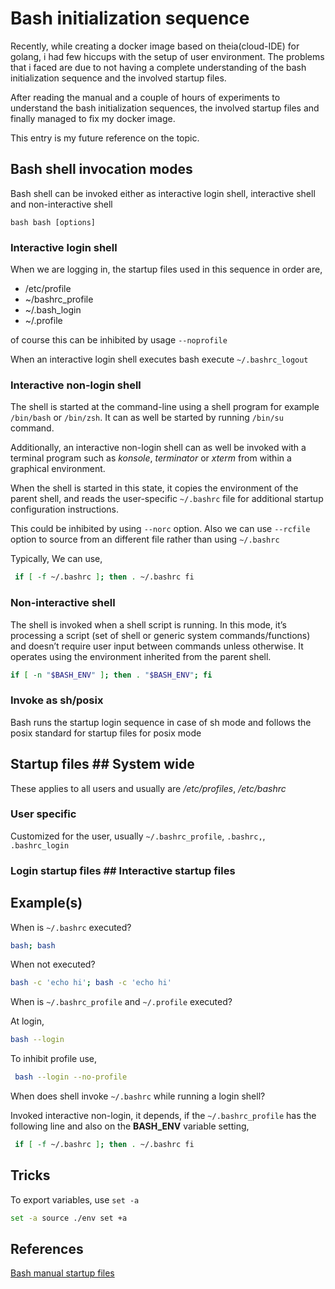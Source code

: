 # Bash initialization sequence
 
Recently, while creating a docker image based on theia(cloud-IDE) for golang, i
had few hiccups with the setup of user environment. The problems that i faced
are due to not having a complete understanding of the bash initialization
sequence and the involved startup files.

After reading the manual and a couple of hours of experiments to understand the
bash initialization sequences, the involved startup files and finally managed to
fix my docker image.

This entry is my future reference on the topic.

## Bash shell invocation modes
  
Bash shell can be invoked either as interactive login shell, interactive shell
and non-interactive shell

```bash bash [options]```

### Interactive login shell
  
When we are logging in, the startup files used in this sequence in order are,
  
* /etc/profile
* ~/bashrc_profile
* ~/.bash_login
* ~/.profile

of course this can be inhibited by usage ```--noprofile```

When an interactive login shell executes bash execute
```~/.bashrc_logout```

### Interactive non-login shell
  
The shell is started at the command-line using a shell program for example
```/bin/bash``` or ```/bin/zsh```. It can as well be started by running
```/bin/su``` command.

Additionally, an interactive non-login shell can as well be invoked with a
terminal program such as *konsole*, *terminator* or *xterm* from within a
graphical environment.

When the shell is started in this state, it copies the environment of the parent
shell, and reads the user-specific ```~/.bashrc``` file for additional startup
configuration instructions.

This could be inhibited by using ```--norc``` option. Also we can use
```--rcfile``` option to source from an different file rather than using
```~/.bashrc```

Typically, We can use,

```bash
 if [ -f ~/.bashrc ]; then . ~/.bashrc fi
 ```

### Non-interactive shell
  
The shell is invoked when a shell script is running. In this mode, it’s
processing a script (set of shell or generic system commands/functions) and
doesn’t require user input between commands unless otherwise. It operates using
the environment inherited from the parent shell.

```bash
if [ -n "$BASH_ENV" ]; then . "$BASH_ENV"; fi
```

### Invoke as sh/posix

Bash runs the startup login sequence in case of sh mode and follows the posix
standard for startup files for posix mode

## Startup files ## System wide

These applies to all users and usually are _/etc/profiles_, _/etc/bashrc_

### User specific

Customized for the user, usually ```~/.bashrc_profile```, ```.bashrc,```,
```.bashrc_login```

### Login startup files ## Interactive startup files

## Example(s)

When is ```~/.bashrc``` executed?

```bash
bash; bash
```

When not executed?

 ```bash
 bash -c 'echo hi'; bash -c 'echo hi'
 ```

When is ```~/.bashrc_profile``` and ```~/.profile``` executed?

At login,

```bash
bash --login
```

To inhibit profile use,

```bash
 bash --login --no-profile
 ```

When does shell invoke ```~/.bashrc``` while running a login shell?

Invoked interactive non-login, it depends, if the ```~/.bashrc_profile``` has the
following line and also on the **BASH_ENV** variable setting,

```bash
 if [ -f ~/.bashrc ]; then . ~/.bashrc fi
 ```

## Tricks

To export variables, use ```set -a```

```bash
set -a source ./env set +a
 ```

## References
  
[Bash manual startup files
](https://www.gnu.org/software/bash/manual/html_node/Bash-Startup-Files.html)

